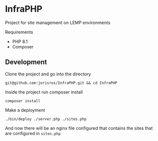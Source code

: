 # InfraPHP
Project for site management on LEMP environments

Requirements
- PHP 8.1
- Composer

## Development
Clone the project and go into the directory
```
git@github.com:jorisros/InfraPHP.git && cd InfraPHP
```
Inside the project run composer install
```
composer install
```
Make a deployment
```
./bin/deploy ./server.php ./sites.php
```
And now there will be an nginx file configured that contains the sites that are configured in ``sites.php``
